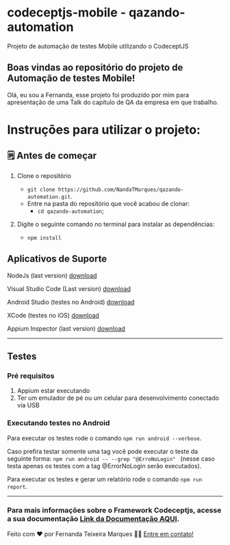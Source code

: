# codeceptjs-mobile - qazando-automation

Projeto de automação de testes Mobile utilizando o CodeceptJS

## Boas vindas ao repositório do projeto de Automação de testes Mobile!

Olá, eu sou a Fernanda, esse projeto foi produzido por mim para apresentação de uma Talk do capítulo de QA da empresa em que trabalho.

# Instruções para utilizar o projeto:

## 🗒 Antes de começar

1. Clone o repositório

   - `git clone https://github.com/NandaTMarques/qazando-automation.git`.
   - Entre na pasta do repositório que você acabou de clonar:
     - `cd qazando-automation`;

2. Digite o seguinte comando no terminal para instalar as dependências:
     - `npm install`

## Aplicativos de Suporte

NodeJs (last version) [download](https://nodejs.org/pt-br/download)

Visual Studio Code (Last version) [download](https://code.visualstudio.com/download)

Android Studio (testes no Android) [download](https://developer.android.com/studio)

XCode (testes no iOS) [download](https://xcodereleases.com/)

Appium Inspector (last version) [download](https://github.com/appium/appium-inspector/releases)

---

## Testes

### Pré requisitos

1. Appium estar executando
2. Ter um emulador de pé ou um celular para desenvolvimento conectado via USB

### Executando testes no Android

Para executar os testes rode o comando `npm run android --verbose`.

Caso prefira testar somente uma tag você pode executar o teste da seguinte forma: `npm run android -- --grep "@ErroNoLogin" ` (nesse caso testa apenas os testes com a tag @ErrorNoLogin serão executados).

Para executar os testes e gerar um relatório rode o comando `npm run report`.

---

### Para mais informações sobre o Framework Codeceptjs, acesse a sua documentação [Link da Documentação AQUI](https://codecept.io/).

Feito com ❤️ por Fernanda Teixeira Marques 👋🏽 [Entre em contato!](https://www.linkedin.com/in/fernandadesenvolvedoraweb/)
